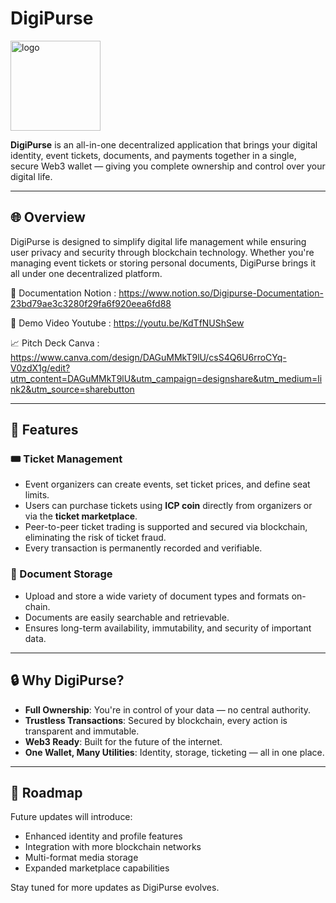 # DigiPurse
<img width="144" height="144" alt="logo" src="https://github.com/user-attachments/assets/a08638dc-df98-4785-bba9-407b33ea1e39" />

**DigiPurse** is an all-in-one decentralized application that brings your digital identity, event tickets, documents, and payments together in a single, secure Web3 wallet — giving you complete ownership and control over your digital life.

---

## 🌐 Overview

DigiPurse is designed to simplify digital life management while ensuring user privacy and security through blockchain technology. Whether you're managing event tickets or storing personal documents, DigiPurse brings it all under one decentralized platform.

📝 Documentation
Notion : https://www.notion.so/Digipurse-Documentation-23bd79ae3c3280f29fa6f920eea6fd88

🎥 Demo Video
Youtube : https://youtu.be/KdTfNUShSew

📈 Pitch Deck
Canva : https://www.canva.com/design/DAGuMMkT9lU/csS4Q6U6rroCYq-V0zdX1g/edit?utm_content=DAGuMMkT9lU&utm_campaign=designshare&utm_medium=link2&utm_source=sharebutton 

---

## 🚀 Features

### 🎟️ Ticket Management
- Event organizers can create events, set ticket prices, and define seat limits.
- Users can purchase tickets using **ICP coin** directly from organizers or via the **ticket marketplace**.
- Peer-to-peer ticket trading is supported and secured via blockchain, eliminating the risk of ticket fraud.
- Every transaction is permanently recorded and verifiable.

### 📄 Document Storage
- Upload and store a wide variety of document types and formats on-chain.
- Documents are easily searchable and retrievable.
- Ensures long-term availability, immutability, and security of important data.

---

## 🔒 Why DigiPurse?

- **Full Ownership**: You're in control of your data — no central authority.
- **Trustless Transactions**: Secured by blockchain, every action is transparent and immutable.
- **Web3 Ready**: Built for the future of the internet.
- **One Wallet, Many Utilities**: Identity, storage, ticketing — all in one place.

---

## 🧭 Roadmap

Future updates will introduce:
- Enhanced identity and profile features  
- Integration with more blockchain networks  
- Multi-format media storage  
- Expanded marketplace capabilities  

Stay tuned for more updates as DigiPurse evolves.
